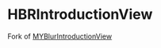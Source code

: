 # HBRIntroductionView


Fork of [MYBlurIntroductionView](https://github.com/MatthewYork/MYBlurIntroductionView)

